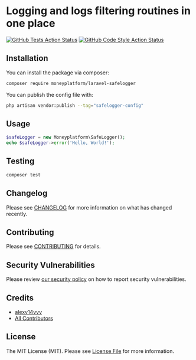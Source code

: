 # Logging and logs filtering routines in one place

[![GitHub Tests Action Status](https://img.shields.io/github/workflow/status/moneyplatform/laravel-safelogger/run-tests?label=tests)](https://github.com/moneyplatform/laravel-safelogger/actions?query=workflow%3Arun-tests+branch%3Amaster)
[![GitHub Code Style Action Status](https://img.shields.io/github/workflow/status/moneyplatform/laravel-safelogger/Fix%20PHP%20code%20style%20issues?label=code%20style)](https://github.com/moneyplatform/laravel-safelogger/actions?query=workflow%3A"Fix+PHP+code+style+issues"+branch%3Amaster)

## Installation

You can install the package via composer:

```bash
composer require moneyplatform/laravel-safelogger
```

You can publish the config file with:

```bash
php artisan vendor:publish --tag="safelogger-config"
```

## Usage

```php
$safeLogger = new Moneyplatform\SafeLogger();
echo $safeLogger->error('Hello, World!');
```

## Testing

```bash
composer test
```

## Changelog

Please see [CHANGELOG](CHANGELOG.md) for more information on what has changed recently.

## Contributing

Please see [CONTRIBUTING](CONTRIBUTING.md) for details.

## Security Vulnerabilities

Please review [our security policy](../../security/policy) on how to report security vulnerabilities.

## Credits

- [alexv14vvv](https://github.com/alexv14vvv)
- [All Contributors](../../contributors)

## License

The MIT License (MIT). Please see [License File](LICENSE.md) for more information.
